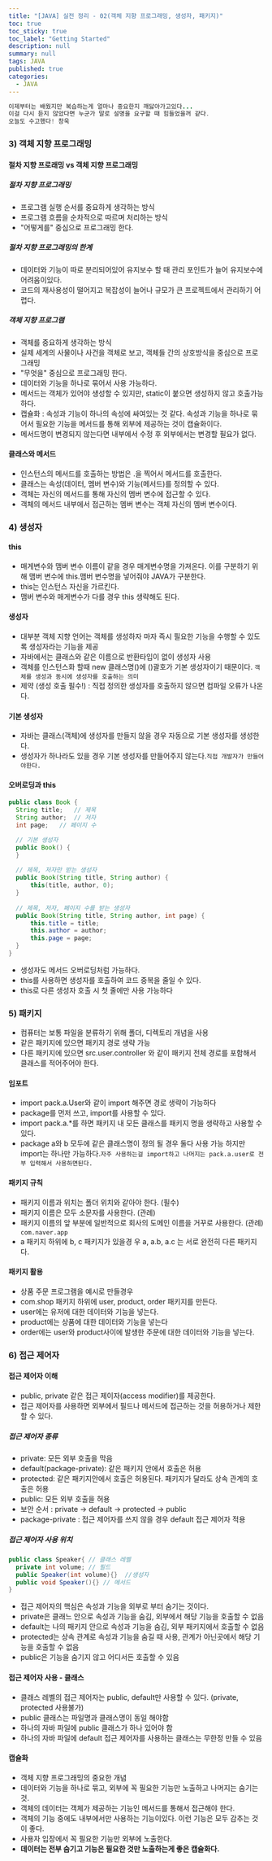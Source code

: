 ```yaml
---
title: "[JAVA] 실전 정리 - 02(객체 지향 프로그래밍, 생성자, 패키지)"
toc: true
toc_sticky: true
toc_label: "Getting Started"
description: null
summary: null
tags: JAVA
published: true
categories:
  - JAVA
---
```


```java
이제부터는 배웠지만 복습하는게 얼마나 중요한지 깨닳아가고있다...
이걸 다시 듣지 않았다면 누군가 말로 설명을 요구할 때 힘들었을꺼 같다.
오늘도 수고했다! 창욱
```

### 3) 객체 지향 프로그래밍

#### 절차 지향 프로래밍 vs 객체 지향 프로그래밍

##### 절차 지향 프로그래밍
- 프로그램 실행 순서를 중요하게 생각하는 방식
- 프로그램 흐름을 순차적으로 따르며 처리하는 방식
- "어떻게를" 중심으로 프로그래밍 한다.

##### 절차 지향 프로그래밍의 한계
- 데이터와 기능이 따로 분리되어있어 유지보수 할 때 관리 포인트가 늘어 유지보수에 어려움이있다.
- 코드의 재사용성이 떨어지고 복잡성이 늘어나 규모가 큰 프로젝트에서 관리하기 어렵다.

##### 객체 지향 프로그램
- 객체를 중요하게 생각하는 방식
- 실제 세계의 사물이나 사건을 객체로 보고, 객체들 간의 상호방식을 중심으로 프로그래밍
- "무엇을" 중심으로  프로그래밍 한다.
- 데이터와 기능을 하나로 묶어서 사용 가능하다.
- 메서드는 객체가 있어야 생성할 수 있지만, static이 붙으면 생성하지 않고 호출가능하다.
- 캡슐화 : 속성과 기능이 하나의 속성에 싸여있는 것 같다. 속성과 기능을 하나로 묶어서 필요한 기능을 메서드를 통해 외부에 제공하는 것이 캡슐화이다.
- 메서드명이 변경되지 않는다면 내부에서 수정 후 외부에서는 변경할 필요가 없다.

#### 클래스와 메서드
- 인스턴스의 메서드를 호출하는 방법은 .을 찍어서 메서드를 호출한다.
- 클래스는 속성(데이터, 멤버 변수)와 기능(메서드)를 정의할 수 있다.
- 객체는 자신의 메서드를 통해 자신의 멤버 변수에 접근할 수 있다.
- 객체의 메서드 내부에서 접근하는 멤버 변수는 객체 자신의 멤버 변수이다.


### 4) 생성자

#### this
- 매게변수와 맴버 변수 이름이 같을 경우 매게변수명을 가져온다. 이를 구분하기 위해 맴버 변수에 this.맴버 변수명을 넣어줘야 JAVA가 구분한다.
- this는 인스턴스 자신을 가르킨다.
- 맴버 변수와 매게변수가 다를 경우 this 생략해도 된다.

#### 생성자
- 대부분 객체 지향 언어는 객체를 생성하자 마자 즉시 필요한 기능을 수행할 수 있도록 생성자라는 기능을 제공
- 자바에서는 클래스와 같은 이름으로 반환타입이 없이 생성자 사용
- 객체를 인스턴스화 할때 new 클래스명()에 ()괄호가 기본 생성자이기 때문이다. `객체를 생성과 동시에 생성자를 호출하는 의미`
- 제약 (생성 호출 필수!) : 직접 정의한 생성자를 호출하지 않으면 컴파일 오류가 나온다.

#### 기본 생성자
- 자바는 클래스(객체)에 생성자를 만들지 않을 경우 자동으로 기본 생성자를 생성한다.
- 생성자가 하나라도 있을 경우 기본 생성자를 만들어주지 않는다.`직접 개발자가 만들어야한다.`

#### 오버로딩과 this
```java
public class Book {
  String title;   // 제목
  String author;  // 저자
  int page;   // 페이지 수

  // 기본 생성자
  public Book() {
  }
  
  // 제목, 저자만 받는 생성자
  public Book(String title, String author) {
      this(title, author, 0);
  }
  
  // 제목, 저자, 페이지 수를 받는 생성자
  public Book(String title, String author, int page) {
      this.title = title;
      this.author = author;
      this.page = page;
  }
}
```
- 생성자도 메서드 오버로딩처럼 가능하다.
- this를 사용하면 생성자를 호출하여 코드 중복을 줄일 수 있다.
- this로 다른 생성자 호출 시 첫 줄에만 사용 가능하다


### 5) 패키지
 - 컴퓨터는 보통 파일을 분류하기 위해 폴더, 디렉토리 개념을 사용
- 같은 패키지에 있으면 패키지 경로 생략 가능
- 다른 패키지에 있으면 src.user.controller 와 같이 패키지 전체 경로를 포함해서 클래스를 적어주어야 한다.

#### 임포트
- import pack.a.User와 같이 import 해주면 경로 생략이 가능하다
- package를 먼저 쓰고, import를 사용할 수 있다.
- import pack.a.*를 하면 패키지 내 모든 클래스를 패키지 명을 생략하고 사용할 수 있다.
- package a와 b 모두에 같은 클래스명이 정의 될 경우 둘다 사용 가능 하지만 import는 하나만 가능하다.`자주 사용하는걸 import하고 나머지는 pack.a.user로 전부 입력해서 사용하면된다.`

#### 패키지 규칙
- 패키지 이름과 위치는 폴더 위치와 같아야 한다. (필수)
- 패키지 이름은 모두 소문자를 사용한다. (관례)
- 패키지 이름의 앞 부분에 일반적으로 회사의 도메인 이름을 거꾸로 사용한다. (관례) `com.naver.app`
- a 패키지 하위에 b, c 패키지가 있을경    우 a, a.b, a.c 는 서로 완전히 다른 패키지다. 


#### 패키지 활용
- 상품 주문 프로그램을 예시로 만들경우
- com.shop 패키지 하위에 user, product, order 패키지를 만든다.
- user에는 유저에 대한 데이터와 기능을 넣는다.
- product에는 상품에 대한 데이터와 기능을 넣는다
- order에는 user와 product사이에 발생한 주문에 대한 데이터와 기능을 넣는다.


### 6) 접근 제어자

#### 접근 제어자 이해
- public, private 같은 접근 제이자(access modifier)를 제공한다.
- 접근 제어자를 사용하면 외부에서 필드나 메서드에 접근하는 것을 허용하거나 제한할 수 있다.

##### 접근 제어자 종류

- private: 모든 외부 호출을 막음
- default(package-private): 같은 패키지 안에서 호출은 허용
- protected: 같은 패키지안에서 호출은 허용된다. 패키지가 달라도 상속 관계의 호출은 허용
- public: 모든 외부 호출을 허용
- 보안 순서 : private -> default -> protected -> public
- package-private : 접근 제어자를 쓰지 않을 경우 default 접근 제어자 적용
 
##### 접근 제어자 사용 위치
```java
public class Speaker{ // 클래스 레벨
  private int volume; // 필드
  public Speaker(int volume){}  //생성자
  public void Speaker(){} // 메서드
}
```
- 접근 제어자의 핵심은 속성과 기능을 외부로 부터 숨기는 것이다.
- private은 클래느 안으로 속성과 기능을 숨김, 외부에서 해당 기능을 호출할 수 없음
- default는 나의 패키지 안으로 속성과 기능을 숨김, 외부 패키지에서 호출할 수 없음
- protected는 상속 관계로 속성과 기능을 숨길 때 사용, 관계가 아닌곳에서 해당 기능을 호출할 수 없음
- public은 기능을 숨기지 않고 어디서든 호출할 수 있음

#### 접근 제어자 사용 - 클래스
- 클래스 레벨의 접근 제어자는 public, default만 사용할 수 있다. (private, protected 사용불가)
- public 클래스는 파일명과 클래스명이 동일 해야함
- 하나의 자바 파일에 public 클래스가 하나 있어야 함
- 하나의 자바 파일에 default 접근 제어자를 사용하는 클래스는 무한정 만들 수 있음

#### 캡슐화
- 객체 지향 프로그래밍의 중요한 개념
- 데이터와 기능을 하나로 묶고, 외부에 꼭 필요한 기능만 노출하고 나머지는 숨기는 것.
- 객체의 데이터는 객체가 제공하는 기능인 메서드를 통해서 접근해야 한다.
- 객체의 기능 중에도 내부에서만 사용하는 기능이있다. 이런 기능은 모두 감추는 것이 좋다.
- 사용자 입장에서 꼭 필요한 기능만 외부에 노출한다.
- __데이터는 전부 숨기고 기능은 필요한 것만 노출하는게 좋은 캡슐화다.__
